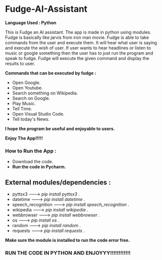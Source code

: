 # Fudge-AI-Assistant

**Language Used : Python**


This is Fudge an AI assistant. The app is made in python using modules. Fudge is basically like jarvis from iron man movie. Fudge is able to take commands from the user and execute them. It will hear what user is saying and execute the wish of user. If user wants to hear headlines or listen to music or google something then the user has to just run the program and speak to fudge. Fudge will execute the given command and display the results to user. 

**Commands that can be executed by fudge :**
* Open Google.
* Open Youtube.
* Search something on Wikipedia.
* Search on Google.
* Play Music.
* Tell Time.
* Open Visual Studio Code.
* Tell today's News.

**I hope the program be useful and enjoyable to users.**

**Enjoy The App!!!!!**

### How to Run the App : 

* Download the code.
* **Run the code in Pycharm.**

## External modules/dependencies :

* pyttsx3 ---> *pip install pyttsx3* .
* datetime ---> *pip install datetime* .
* speech_recognition ---> *pip install speech_recognition* .
* wikipedia ---> *pip install wikipedia* .
* webbrowser ---> *pip install webbrowser* .
* os ---> *pip install os* .
* random ---> *pip install random* .
* requests ---> *pip install requests* .

**Make sure the module is installed to run the code error free.**



### RUN THE CODE IN PYTHON AND ENJOYYY!!!!!!!!!!!!
